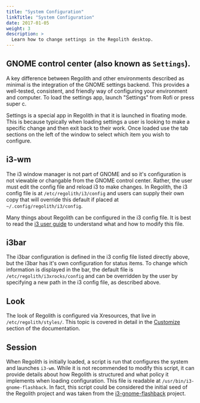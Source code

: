 ```yaml
---
title: "System Configuration"
linkTitle: "System Configuration"
date: 2017-01-05
weight: 3
description: >
  Learn how to change settings in the Regolith desktop.
---
```


## GNOME control center (also known as <code>Settings</code>).

A key difference between Regolith and other environments described as minimal is the integration of the GNOME settings backend.  This provides a well-tested, consistent, and friendly way of configuring your environment and computer.  To load the settings app, launch "Settings" from Rofi or press <span class="text-nowrap"><span class="badge badge-warning">super</span> <span class="badge badge-warning">c</span></span>.  

Settings is a special app in Regolith in that it is launched in floating mode.  This is because typically when loading settings a user is looking to make a specific change and then exit back to their work. Once loaded use the tab sections on the left of the window to select which item you wish to configure.

## i3-wm

The i3 window manager is not part of GNOME and so it's configuration is not viewable or changable from the GNOME control center.  Rather, the user must edit the config file and reload i3 to make changes.  In Regolith, the i3 config file is at <code>/etc/regolith/i3/config</code> and users can supply their own copy that will override this default if placed at <code>~/.config/regolith/i3/config</code>.

Many things about Regolith can be configured in the i3 config file.  It is best to read the [i3 user guide](https://i3wm.org/docs/userguide.html) to understand what and how to modify this file.

## i3bar

The i3bar configuration is defined in the i3 config file listed directly above, but the i3bar has it's own configuration for status items.  To change which information is displayed in the bar, the default file is <code>/etc/regolith/i3xrocks/config</code> and can be overridden by the user by specifying a new path in the i3 config file, as described above.

## Look

The look of Regolith is configured via Xresources, that live in <code>/etc/regolith/styles/</code>.  This topic is covered in detail in the [Customize](../../customize/) section of the documentation.

## Session

When Regolith is initially loaded, a script is run that configures the system and launches <code>i3-wm</code>.  While it is not recommended to modify this script, it can provide details about how Regolith is structured and what policy it implements when loading configuration.  This file is readable at <code>/usr/bin/i3-gnome-flashback</code>.  In fact, this script could be considered the initial seed of the Regolith project and was taken from the [i3-gnome-flashback](https://github.com/deuill/i3-gnome-flashback) project.